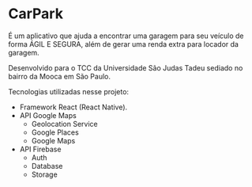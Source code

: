 # CarPark

É um aplicativo que ajuda a encontrar uma garagem para seu veículo de forma ÁGIL E SEGURA, além de gerar uma renda extra para locador da garagem.

Desenvolvido para o TCC da Universidade São Judas Tadeu sediado no bairro da Mooca em São Paulo.

Tecnologias utilizadas nesse projeto:
- Framework React (React Native).
- API Google Maps
  * Geolocation Service
  * Google Places
  * Google Maps
- API Firebase
  * Auth
  * Database
  * Storage
